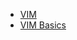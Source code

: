 

* [VIM ](https://vim.rtorr.com/)
* [VIM Basics](https://www.linux.com/training-tutorials/vim-101-beginners-guide-vim/)